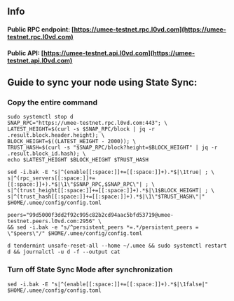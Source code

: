 ## Info
#### Public RPC endpoint: [https://umee-testnet.rpc.l0vd.com](https://umee-testnet.rpc.l0vd.com)
#### Public API: [https://umee-testnet.api.l0vd.com](https://umee-testnet.api.l0vd.com)

## Guide to sync your node using State Sync:

### Copy the entire command
```
sudo systemctl stop d
SNAP_RPC="https://umee-testnet.rpc.l0vd.com:443"; \
LATEST_HEIGHT=$(curl -s $SNAP_RPC/block | jq -r .result.block.header.height); \
BLOCK_HEIGHT=$((LATEST_HEIGHT - 2000)); \
TRUST_HASH=$(curl -s "$SNAP_RPC/block?height=$BLOCK_HEIGHT" | jq -r .result.block_id.hash); \
echo $LATEST_HEIGHT $BLOCK_HEIGHT $TRUST_HASH

sed -i.bak -E "s|^(enable[[:space:]]+=[[:space:]]+).*$|\1true| ; \
s|^(rpc_servers[[:space:]]+=[[:space:]]+).*$|\1\"$SNAP_RPC,$SNAP_RPC\"| ; \
s|^(trust_height[[:space:]]+=[[:space:]]+).*$|\1$BLOCK_HEIGHT| ; \
s|^(trust_hash[[:space:]]+=[[:space:]]+).*$|\1\"$TRUST_HASH\"|" $HOME/.umee/config/config.toml

peers="99d5000f3dd2f92c995c82b2cd94aac5bfd53719@umee-testnet.peers.l0vd.com:2956" \
&& sed -i.bak -e "s/^persistent_peers *=.*/persistent_peers = \"$peers\"/" $HOME/.umee/config/config.toml 

d tendermint unsafe-reset-all --home ~/.umee && sudo systemctl restart d && journalctl -u d -f --output cat
```

### Turn off State Sync Mode after synchronization
```
sed -i.bak -E "s|^(enable[[:space:]]+=[[:space:]]+).*$|\1false|" $HOME/.umee/config/config.toml
```
